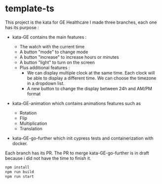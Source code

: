 # template-ts
This project is the kata for GE Healthcare
I made three branches, each one has its purpose :

- kata-GE contains the main features :
  - The watch with the current time
  - A button "mode" to change mode
  - A button "increase" to increase hours or minutes
  - A button "light" to turn on the screen
  - Plus additional features :
    - We can display multiple clock at the same time. Each clock will be able to display a different time. We can choose the timezone in a dropdown list.
    - A new button to change the display between 24h and AM/PM format
   
- kata-GE-animation which contains animations features such as
  -  Rotation
  -  Flip
  -  Multiplication
  -  Translation

- kata-GE-go-further which init cypress tests and containerization with docker.

Each branch has its PR. The PR to merge kata-GE-go-further is in draft because i did not have the time to finish it.

```javascript
npm install
npm run build
npm run start
```
